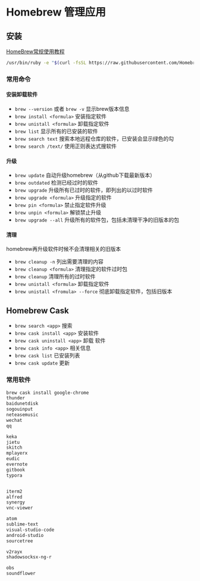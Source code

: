 # Homebrew 管理应用

## 安装

[HomeBrew常规使用教程](https://link.juejin.im/?target=https%3A%2F%2Fjuejin.im%2Fpost%2F5a559b9f6fb9a01cba42772f)


```bash
/usr/bin/ruby -e "$(curl -fsSL https://raw.githubusercontent.com/Homebrew/install/master/install)"
```

### 常用命令

#### 安装卸载软件
- `brew --version` 或者 `brew -v` 显示brew版本信息
- `brew install <formula>` 安装指定软件
- `brew unistall <formula>` 卸载指定软件
- `brew list`  显示所有的已安装的软件
- `brew search text` 搜索本地远程仓库的软件，已安装会显示绿色的勾
- `brew search /text/` 使用正则表达式搜软件

#### 升级

- `brew update` 自动升级homebrew（从github下载最新版本）
- `brew outdated` 检测已经过时的软件
- `brew upgrade`  升级所有已过时的软件，即列出的以过时软件
- `brew upgrade <formula>` 升级指定的软件
- `brew pin <formula>` 禁止指定软件升级
- `brew unpin <formula>` 解锁禁止升级
- `brew upgrade --all` 升级所有的软件包，包括未清理干净的旧版本的包

#### 清理

homebrew再升级软件时候不会清理相关的旧版本

- `brew cleanup -n` 列出需要清理的内容
- `brew cleanup <formula>` 清理指定的软件过时包
- `brew cleanup` 清理所有的过时软件
- `brew unistall <formula>` 卸载指定软件
- `brew unistall <fromula> --force` 彻底卸载指定软件，包括旧版本

## Homebrew Cask

- `brew search <app>` 搜索
- `brew cask install <app>` 安装软件
- `brew cask uninstall <app>` 卸载 软件
- `brew cask info <app>` 相关信息
- `brew cask list` 已安装列表
- `brew cask update` 更新

### 常用软件

```bash
brew cask install google-chrome
thunder
baidunetdisk
sogouinput
neteasemusic
wechat
qq

keka
jietu
skitch
mplayerx
eudic
evernote
gitbook
typora


iterm2
alfred
synergy
vnc-viewer

atom
sublime-text
visual-studio-code
android-studio
sourcetree

v2rayx
shadowsocksx-ng-r

obs
soundflower
```


